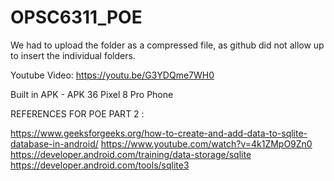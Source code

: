 # OPSC6311_POE

We had to upload the folder as a compressed file, as github did not allow up to insert the individual folders.

Youtube Video: https://youtu.be/G3YDQme7WH0

Built in APK - APK 36 Pixel 8 Pro Phone


REFERENCES FOR POE PART 2 : 

https://www.geeksforgeeks.org/how-to-create-and-add-data-to-sqlite-database-in-android/
https://www.youtube.com/watch?v=4k1ZMpO9Zn0
https://developer.android.com/training/data-storage/sqlite
https://developer.android.com/tools/sqlite3
